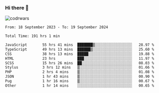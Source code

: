 ### Hi there 👋


![codrwars](https://www.codewars.com/users/rsschool_c9af20f58c35c696/badges/micro) 

<!--START_SECTION:waka-->

```txt
From: 18 September 2023 - To: 19 September 2024

Total Time: 191 hrs 1 min

JavaScript       55 hrs 41 mins  ███████▒░░░░░░░░░░░░░░░░░   28.97 %
TypeScript       49 hrs 13 mins  ██████▒░░░░░░░░░░░░░░░░░░   25.60 %
CSS              38 hrs 13 mins  █████░░░░░░░░░░░░░░░░░░░░   19.88 %
HTML             23 hrs          ███░░░░░░░░░░░░░░░░░░░░░░   11.97 %
SCSS             15 hrs 26 mins  ██░░░░░░░░░░░░░░░░░░░░░░░   08.03 %
Stylus           3 hrs 12 mins   ▒░░░░░░░░░░░░░░░░░░░░░░░░   01.66 %
PHP              2 hrs 4 mins    ▒░░░░░░░░░░░░░░░░░░░░░░░░   01.08 %
JSON             1 hr 43 mins    ▒░░░░░░░░░░░░░░░░░░░░░░░░   00.90 %
Pug              1 hr 16 mins    ▒░░░░░░░░░░░░░░░░░░░░░░░░   00.67 %
Other            1 hr 14 mins    ░░░░░░░░░░░░░░░░░░░░░░░░░   00.65 %
```

<!--END_SECTION:waka-->
